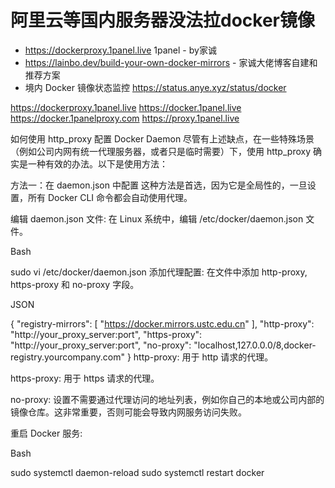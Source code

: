 # 阿里云等国内服务器没法拉docker镜像

- https://dockerproxy.1panel.live 1panel - by家诚
- https://lainbo.dev/build-your-own-docker-mirrors - 家诚大佬博客自建和推荐方案
- 境内 Docker 镜像状态监控 https://status.anye.xyz/status/docker


https://dockerproxy.1panel.live
https://docker.1panel.live
https://docker.1panelproxy.com
https://proxy.1panel.live




如何使用 http_proxy 配置 Docker Daemon
尽管有上述缺点，在一些特殊场景（例如公司内网有统一代理服务器，或者只是临时需要）下，使用 http_proxy 确实是一种有效的办法。以下是使用方法：

方法一：在 daemon.json 中配置
这种方法是首选，因为它是全局性的，一旦设置，所有 Docker CLI 命令都会自动使用代理。

编辑 daemon.json 文件:
在 Linux 系统中，编辑 /etc/docker/daemon.json 文件。

Bash

sudo vi /etc/docker/daemon.json
添加代理配置:
在文件中添加 http-proxy, https-proxy 和 no-proxy 字段。

JSON

{
  "registry-mirrors": [
    "https://docker.mirrors.ustc.edu.cn"
  ],
  "http-proxy": "http://your_proxy_server:port",
  "https-proxy": "http://your_proxy_server:port",
  "no-proxy": "localhost,127.0.0.0/8,docker-registry.yourcompany.com"
}
http-proxy: 用于 http 请求的代理。

https-proxy: 用于 https 请求的代理。

no-proxy: 设置不需要通过代理访问的地址列表，例如你自己的本地或公司内部的镜像仓库。这非常重要，否则可能会导致内网服务访问失败。

重启 Docker 服务:

Bash

sudo systemctl daemon-reload
sudo systemctl restart docker

